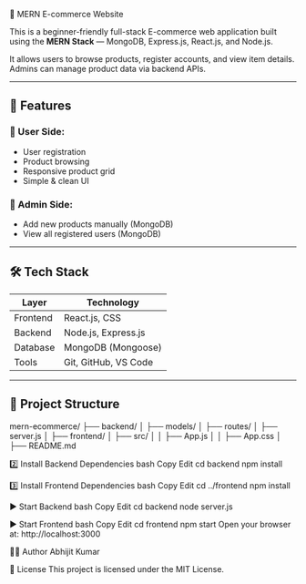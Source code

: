  🛒 MERN E-commerce Website

This is a beginner-friendly full-stack E-commerce web application built using the **MERN Stack** — MongoDB, Express.js, React.js, and Node.js.

It allows users to browse products, register accounts, and view item details. Admins can manage product data via backend APIs.

---

## 🚀 Features

### 👤 User Side:
- User registration
- Product browsing
- Responsive product grid
- Simple & clean UI

### 🔐 Admin Side:
- Add new products manually (MongoDB)
- View all registered users (MongoDB)

---

## 🛠️ Tech Stack

| Layer       | Technology           |
|-------------|----------------------|
| Frontend    | React.js, CSS |
| Backend     | Node.js, Express.js  |
| Database    | MongoDB (Mongoose)   |
| Tools       | Git, GitHub, VS Code |

---

## 📁 Project Structure
mern-ecommerce/
├── backend/
│ ├── models/
│ ├── routes/
│ ├── server.js
│
├── frontend/
│ ├── src/
│ │ ├── App.js
│ │ ├── App.css
│
├── README.md

2️⃣ Install Backend Dependencies
bash
Copy
Edit
cd backend
npm install

3️⃣ Install Frontend Dependencies
bash
Copy
Edit
cd ../frontend
npm install

▶️ Start Backend
bash
Copy
Edit
cd backend
node server.js

▶️ Start Frontend
bash
Copy
Edit
cd frontend
npm start
Open your browser at: http://localhost:3000

🧑‍💻 Author
Abhijit Kumar


🌟 License
This project is licensed under the MIT License.


